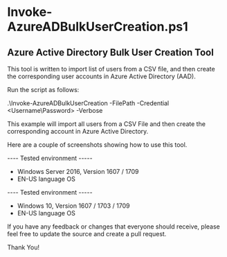 # Invoke-AzureADBulkUserCreation.ps1
## Azure Active Directory Bulk User Creation Tool

This tool is written to import list of users from a CSV file, and then create the corresponding user accounts in Azure Active Directory (AAD).

Run the script as follows:

.\Invoke-AzureADBulkUserCreation -FilePath <FilePath> -Credential <Username\Password> -Verbose

This example will import all users from a CSV File and then create the corresponding account in Azure Active Directory.

Here are a couple of screenshots showing how to use this tool.

---- Tested environment -----
- Windows Server 2016, Version 1607 / 1709
- EN-US language OS

---- Tested environment -----
- Windows 10, Version 1607 / 1703 / 1709
- EN-US language OS

If you have any feedback or changes that everyone should receive, please feel free to update the source and create a pull request.

Thank You!
